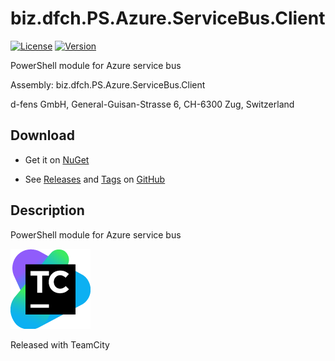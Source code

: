 # biz.dfch.PS.Azure.ServiceBus.Client
[![License](https://img.shields.io/badge/license-Apache%20License%202.0-blue.svg)](https://github.com/dfensgmbh/biz.dfch.PS.Azure.ServiceBus.Client/blob/master/LICENSE)
[![Version](https://img.shields.io/nuget/v/biz.dfch.PS.Azure.ServiceBus.Client.svg)](https://www.nuget.org/packages/biz.dfch.PS.Azure.ServiceBus.Client/)

PowerShell module for Azure service bus

Assembly: biz.dfch.PS.Azure.ServiceBus.Client

d-fens GmbH, General-Guisan-Strasse 6, CH-6300 Zug, Switzerland

## Download

* Get it on [NuGet](https://www.nuget.org/packages/biz.dfch.PS.Azure.ServiceBus.Client/)

* See [Releases](https://github.com/dfensgmbh/biz.dfch.PS.Azure.ServiceBus.Client/releases) and [Tags](https://github.com/dfensgmbh/biz.dfch.PS.Azure.ServiceBus.Client/tags) on [GitHub](https://github.com/dfensgmbh/biz.dfch.PS.Azure.ServiceBus.Client)

## Description

PowerShell module for Azure service bus

[![TeamCity Logo](https://github.com/dfensgmbh/biz.dfch.PS.Azure.ServiceBus.Client/blob/develop/TeamCity.png)](https://www.jetbrains.com/teamcity/)

Released with TeamCity
